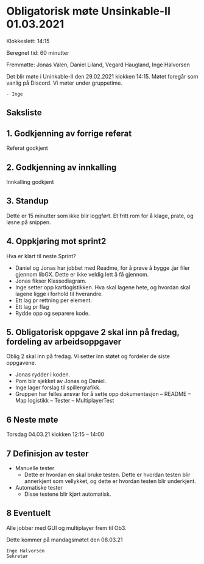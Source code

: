 # Obligatorisk møte Unsinkable-II 01.03.2021

Klokkeslett: 14:15

Beregnet tid: 60 minutter

Fremmøtte: Jonas Valen, Daniel Liland, Vegard Haugland, Inge Halvorsen

Det blir møte i Uninkable-II den 29.02.2021 klokken 14:15. Møtet foregår som vanlig på Discord. Vi møter under gruppetime.

    - Inge

## Saksliste

## 1. Godkjenning av forrige referat
Referat godkjent

## 2. Godkjenning av innkalling
Innkalling godkjent

## 3. Standup
Dette er 15 minutter som ikke blir loggført. Et fritt rom for å klage, prate, og løsne på snippen.

## 4. Oppkjøring mot sprint2
Hva er klart til neste Sprint?

-   Daniel og Jonas har jobbet med Readme, for å prøve å bygge .jar filer gjennom libGX. Dette er ikke veldig lett å få gjennom.
-   Jonas fikser Klassediagram.
-   Inge setter opp kartlogistikken. Hva skal lagene hete, og hvordan skal lagene ligge i forhold til hverandre.
-   Ett lag pr rettning per element.
-   Ett lag pr flag
-   Rydde opp og separere kode.

## 5. Obligatorisk oppgave 2 skal inn på fredag, fordeling av arbeidsoppgaver
Oblig 2 skal inn på fredag. Vi setter inn støtet og fordeler de siste oppgavene.

-   Jonas rydder i koden.
-   Pom blir sjekket av Jonas og Daniel.
-   Inge lager forslag til spillergrafikk.
-   Gruppen har felles ansvar for å sette opp dokumentasjon
    –   README
    –   Map logistikk
    –   Tester
    –   MultiplayerTest
    
## 6 Neste møte
Torsdag 04.03.21 klokken 12:15 – 14:00

## 7 Definisjon av tester
-   Manuelle tester 
    -   Dette er hvordan en skal bruke testen. Dette er hvordan testen blir annerkjent som vellykket, og dette er hvordan testen blir underkjent.
-   Automatiske tester
    -    Disse testene blir kjørt automatisk.

## 8 Eventuelt
Alle jobber med GUI og multiplayer frem til Ob3. 

Dette kommer på mandagsmøtet den 08.03.21

    Inge Halvorsen
    Sekretær